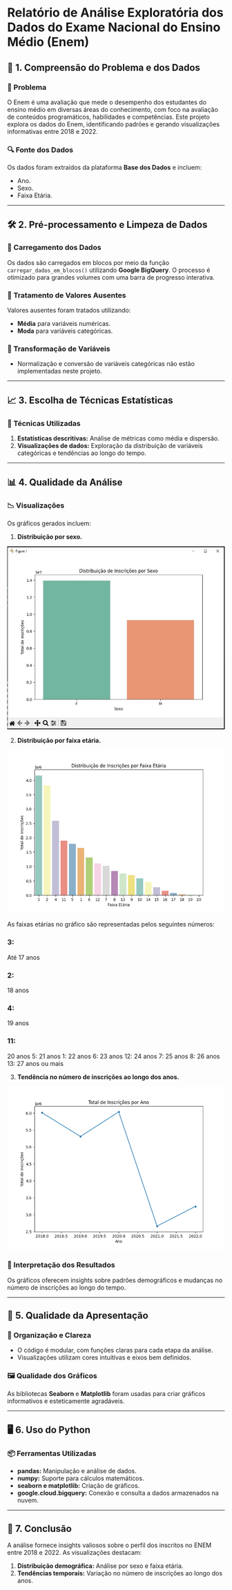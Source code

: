 # Relatório de Análise Exploratória dos Dados do Exame Nacional do Ensino Médio (Enem)

## 📌 1. Compreensão do Problema e dos Dados

### 📝 Problema
O Enem é uma avaliação que mede o desempenho dos estudantes do ensino médio em diversas áreas do conhecimento, com foco na avaliação de conteúdos programáticos, habilidades e competências. Este projeto explora os dados do Enem, identificando padrões e gerando visualizações informativas entre 2018 e 2022.

### 🔍 Fonte dos Dados
Os dados foram extraídos da plataforma **Base dos Dados** e incluem:
- Ano.
- Sexo.
- Faixa Etária.

---

## 🛠️ 2. Pré-processamento e Limpeza de Dados

### 📂 Carregamento dos Dados
Os dados são carregados em blocos por meio da função `carregar_dados_em_blocos()` utilizando **Google BigQuery**. O processo é otimizado para grandes volumes com uma barra de progresso interativa.

### 🚩 Tratamento de Valores Ausentes
Valores ausentes foram tratados utilizando:
- **Média** para variáveis numéricas.
- **Moda** para variáveis categóricas.

### 🔄 Transformação de Variáveis
- Normalização e conversão de variáveis categóricas não estão implementadas neste projeto.

---

## 📈 3. Escolha de Técnicas Estatísticas

### 🔬 Técnicas Utilizadas
1. **Estatísticas descritivas:** Análise de métricas como média e dispersão.
2. **Visualizações de dados:** Exploração da distribuição de variáveis categóricas e tendências ao longo do tempo.

---

## 📊 4. Qualidade da Análise

### 📉 Visualizações
Os gráficos gerados incluem:
1. **Distribuição por sexo.**

![Distribuição por sexo](./Isexo.jpg)

2. **Distribuição por faixa etária.**

![Distribuição por faixa etária](./FE.png)

As faixas etárias no gráfico são representadas pelos seguintes números:

### 3: 
Até 17 anos
### 2: 
18 anos
### 4: 
19 anos
### 11: 
20 anos
5: 21 anos
1: 22 anos
6: 23 anos
12: 24 anos
7: 25 anos
8: 26 anos
13: 27 anos ou mais



3. **Tendência no número de inscrições ao longo dos anos.**

![Tendência de inscrições](./taxa_inscricao.png)

### 🧠 Interpretação dos Resultados
Os gráficos oferecem insights sobre padrões demográficos e mudanças no número de inscrições ao longo do tempo.

---

## 🎨 5. Qualidade da Apresentação

### 🔎 Organização e Clareza
- O código é modular, com funções claras para cada etapa da análise.
- Visualizações utilizam cores intuitivas e eixos bem definidos.

### 🖼️ Qualidade dos Gráficos
As bibliotecas **Seaborn** e **Matplotlib** foram usadas para criar gráficos informativos e esteticamente agradáveis.

---

## 🖥️ 6. Uso do Python

### 📦 Ferramentas Utilizadas
- **pandas:** Manipulação e análise de dados.
- **numpy:** Suporte para cálculos matemáticos.
- **seaborn e matplotlib:** Criação de gráficos.
- **google.cloud.bigquery:** Conexão e consulta a dados armazenados na nuvem.

---

## 🏁 7. Conclusão

A análise fornece insights valiosos sobre o perfil dos inscritos no ENEM entre 2018 e 2022. As visualizações destacam:
1. **Distribuição demográfica:** Análise por sexo e faixa etária.
2. **Tendências temporais:** Variação no número de inscrições ao longo dos anos.
